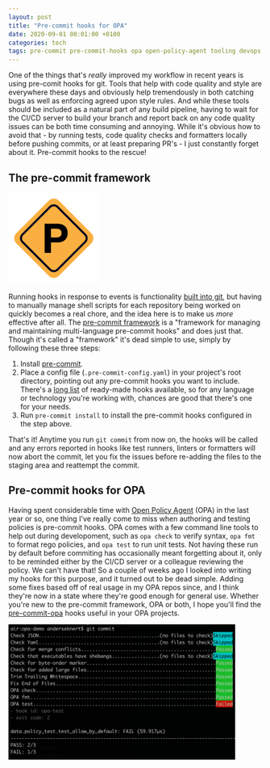 ```yaml
---
layout: post
title: "Pre-commit hooks for OPA"
date: 2020-09-01 00:01:00 +0100
categories: tech
tags: pre-commit pre-commit-hooks opa open-policy-agent tooling devops development code-quality
---
```


One of the things that's _really_ improved my workflow in recent years is using pre-comit hooks for git. Tools that help with code quality and style are everywhere these days and obviously help tremendously in both catching bugs as well as enforcing agreed upon style rules. And while these tools should be included as a natural part of any build pipeline, having to wait for the CI/CD server to build your branch and report back on any code quality issues can be both time consuming and annoying. While it's obvious how to avoid that - by running tests, code quality checks and formatters locally before pushing commits, or at least preparing PR's - I just constantly forget about it. Pre-commit hooks to the rescue!

## The pre-commit framework

<img src="/assets/pre-commit.svg" width="180">

Running hooks in response to events is functionality [built into git](https://git-scm.com/book/en/v2/Customizing-Git-Git-Hooks), but having to manually manage shell scripts for each repository being worked on quickly becomes a real chore, and the idea here is to make us _more_ effective after all. The [pre-commit framework](https://pre-commit.com/) is a "framework for managing and maintaining multi-language pre-commit hooks" and does just that. Though it's called a "framework" it's dead simple to use, simply by following these three steps:

1. Install [pre-commit](https://pre-commit.com/#install).
2. Place a config file (`.pre-commit-config.yaml`) in your project's root directory, pointing out any pre-commit hooks you want to include. There's a [long list](https://pre-commit.com/hooks.html) of ready-made hooks available, so for any language or technology you're working with, chances are good that there's one for your needs.
3. Run `pre-commit install` to install the pre-commit hooks configured in the step above.

That's it! Anytime you run `git commit` from now on, the hooks will be called and any errors reported in hooks like test runners, linters or formatters will now abort the commit, let you fix the issues before re-adding the files to the staging area and reattempt the commit.

## Pre-commit hooks for OPA

Having spent considerable time with [Open Policy Agent](https://www.openpolicyagent.org/) (OPA) in the last year or so, one thing I've really come to miss when authoring and testing policies is pre-commit hooks. OPA comes with a few command line tools to help out during developoment, such as `opa check` to verify syntax, `opa fmt` to format rego policies, and `opa test` to run unit tests. Not having these run by default before commiting has occasionally meant forgetting about it, only to be reminded either by the CI/CD server or a colleague reviewing the policy. We can't have that! So a couple of weeks ago I looked into writing my hooks for this purpose, and it turned out to be dead simple. Adding some fixes based off of real usage in my OPA repos since, and I think they're now in a state where they're good enough for general use. Whether you're new to the pre-commit framework, OPA or both, I hope you'll find the [pre-commit-opa](https://github.com/anderseknert/pre-commit-opa) hooks useful in your OPA projects. 

<img src="/assets/opa-pre-commit.png" width="450">